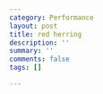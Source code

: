 ```yaml
---
category: Performance
layout: post
title: red herring
description: ''
summary: ''
comments: false
tags: []

---
```

